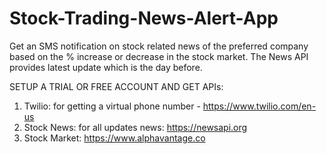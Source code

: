 # Stock-Trading-News-Alert-App
Get an SMS notification on stock related news of the preferred company based on the % increase or decrease in the stock market. The News API provides latest update which is the day before. 

SETUP A TRIAL OR FREE ACCOUNT AND GET APIs:
1. Twilio: for getting a virtual phone number - https://www.twilio.com/en-us
2. Stock News: for all updates news: https://newsapi.org
3. Stock Market: https://www.alphavantage.co
